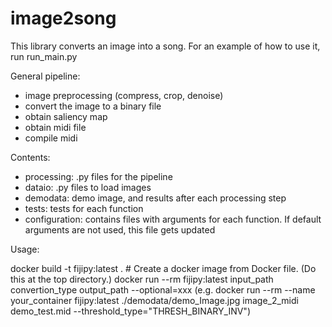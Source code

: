 # image2song

This library converts an image into a song.
For an example of how to use it, run run_main.py

General pipeline:
- image preprocessing (compress, crop, denoise)
- convert the image to a binary file
- obtain saliency map
- obtain midi file
- compile midi

Contents:
- processing: .py files for the pipeline
- dataio: .py files to load images
- demodata: demo image, and results after each processing step 
- tests: tests for each function
- configuration: contains files with arguments for each function. If default arguments are not used, this file gets updated

Usage: 

docker build -t fijipy:latest . # Create a docker image from Docker file. (Do this at the top directory.)
docker run --rm fijipy:latest  input_path convertion_type output_path --optional=xxx 
(e.g. docker run --rm  --name your_container fijipy:latest  ./demodata/demo_Image.jpg image_2_midi demo_test.mid --threshold_type="THRESH_BINARY_INV")

